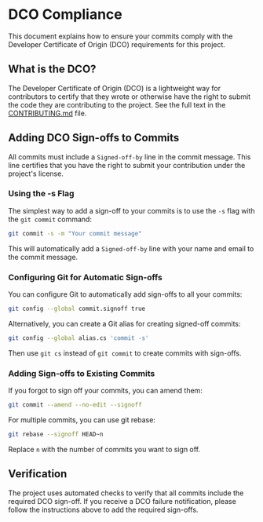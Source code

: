 # DCO Compliance

This document explains how to ensure your commits comply with the Developer Certificate of Origin (DCO) requirements for this project.

## What is the DCO?

The Developer Certificate of Origin (DCO) is a lightweight way for contributors to certify that they wrote or otherwise have the right to submit the code they are contributing to the project. See the full text in the [CONTRIBUTING.md](../CONTRIBUTING.md#developer-certificate-of-origin-signing-your-work) file.

## Adding DCO Sign-offs to Commits

All commits must include a `Signed-off-by` line in the commit message. This line certifies that you have the right to submit your contribution under the project's license.

### Using the -s Flag

The simplest way to add a sign-off to your commits is to use the `-s` flag with the `git commit` command:

```sh
git commit -s -m "Your commit message"
```

This will automatically add a `Signed-off-by` line with your name and email to the commit message.

### Configuring Git for Automatic Sign-offs

You can configure Git to automatically add sign-offs to all your commits:

```sh
git config --global commit.signoff true
```

Alternatively, you can create a Git alias for creating signed-off commits:

```sh
git config --global alias.cs 'commit -s'
```

Then use `git cs` instead of `git commit` to create commits with sign-offs.

### Adding Sign-offs to Existing Commits

If you forgot to sign off your commits, you can amend them:

```sh
git commit --amend --no-edit --signoff
```

For multiple commits, you can use git rebase:

```sh
git rebase --signoff HEAD~n
```

Replace `n` with the number of commits you want to sign off.

## Verification

The project uses automated checks to verify that all commits include the required DCO sign-off. If you receive a DCO failure notification, please follow the instructions above to add the required sign-offs.